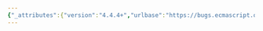 ```yaml
---
{"_attributes":{"version":"4.4.4+","urlbase":"https://bugs.ecmascript.org/","maintainer":"dherman@mozilla.com"},"bug":{"bug_id":3069,"creation_ts":"2014-07-25 18:22:00 -0700","short_desc":"B.3.1: odd indent","delta_ts":"2014-08-25 08:29:25 -0700","product":"Draft for 6th Edition","component":"editorial issue","version":"Rev 26: July 18, 2014 Draft","rep_platform":"All","op_sys":"All","bug_status":"RESOLVED","resolution":"FIXED","priority":"Normal","bug_severity":"trivial","everconfirmed":true,"reporter":{"uid":"jmdyck","name":"Michael Dyck"},"assigned_to":{"uid":"allen","name":"Allen Wirfs-Brock"},"long_desc":[{"commentid":9560,"comment_count":0,"who":{"uid":"jmdyck","name":"Michael Dyck"},"bug_when":"2014-07-25 18:22:41 -0700","thetext":"In B.3.1 \"__proto__ Property Names in Object Initializers\",\nthe second line:\n    ObjectLiteral : { PropertyDefinitionList }\nis indented slightly.\n\nIt should be flush-left."},{"commentid":9613,"comment_count":1,"who":{"uid":"allen","name":"Allen Wirfs-Brock"},"bug_when":"2014-07-26 16:14:45 -0700","thetext":"fixed in rev27 editor's draft"},{"commentid":9914,"comment_count":2,"who":{"uid":"allen","name":"Allen Wirfs-Brock"},"bug_when":"2014-08-25 08:29:25 -0700","thetext":"fixed in rev27 draft"}]}}
---
```

